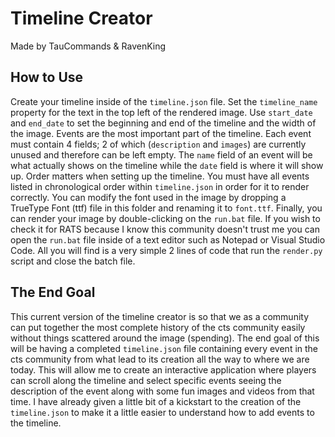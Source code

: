 # Timeline Creator

Made by TauCommands & RavenKing

## How to Use

Create your timeline inside of the `timeline.json` file. Set the `timeline_name` property for the text in the top left of the rendered image. Use `start_date` and `end_date` to set the beginning and end of the timeline and the width of the image. Events are the most important part of the timeline. Each event must contain 4 fields; 2 of which (`description` and `images`) are currently unused and therefore can be left empty. The `name` field of an event will be what actually shows on the timeline while the `date` field is where it will show up. Order matters when setting up the timeline. You must have all events listed in chronological order within `timeline.json` in order for it to render correctly. You can modify the font used in the image by dropping a TrueType Font (ttf) file in this folder and renaming it to `font.ttf`. Finally, you can render your image by double-clicking on the `run.bat` file. If you wish to check it for RATS because I know this community doesn't trust me you can open the `run.bat` file inside of a text editor such as Notepad or Visual Studio Code. All you will find is a very simple 2 lines of code that run the `render.py` script and close the batch file.

## The End Goal

This current version of the timeline creator is so that we as a community can put together the most complete history of the cts community easily without things scattered around the image (spending). The end goal of this will be having a completed `timeline.json` file containing every event in the cts community from what lead to its creation all the way to where we are today. This will allow me to create an interactive application where players can scroll along the timeline and select specific events seeing the description of the event along with some fun images and videos from that time. I have already given a little bit of a kickstart to the creation of the `timeline.json` to make it a little easier to understand how to add events to the timeline.
